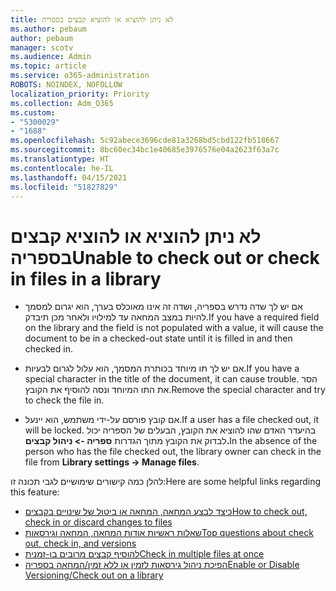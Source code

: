 ```yaml
---
title: לא ניתן להוציא או להוציא קבצים בספריה
ms.author: pebaum
author: pebaum
manager: scotv
ms.audience: Admin
ms.topic: article
ms.service: o365-administration
ROBOTS: NOINDEX, NOFOLLOW
localization_priority: Priority
ms.collection: Adm_O365
ms.custom:
- "5300029"
- "1688"
ms.openlocfilehash: 5c92abece3696cde81a3268bd5cbd122fb518667
ms.sourcegitcommit: 8bc60ec34bc1e40685e3976576e04a2623f63a7c
ms.translationtype: HT
ms.contentlocale: he-IL
ms.lasthandoff: 04/15/2021
ms.locfileid: "51827829"
---
```

# <a name="unable-to-check-out-or-check-in-files-in-a-library"></a><span data-ttu-id="0fc8b-102">לא ניתן להוציא או להוציא קבצים בספריה</span><span class="sxs-lookup"><span data-stu-id="0fc8b-102">Unable to check out or check in files in a library</span></span>

- <span data-ttu-id="0fc8b-103">אם יש לך שדה נדרש בספריה, ושדה זה אינו מאוכלס בערך, הוא יגרום למסמך להיות במצב המחאה עד למילויו ולאחר מכן תיבדק.</span><span class="sxs-lookup"><span data-stu-id="0fc8b-103">If you have a required field on the library and the field is not populated with a value, it will cause the document to be in a checked-out state until it is filled in and then checked in.</span></span>

- <span data-ttu-id="0fc8b-104">אם יש לך תו מיוחד בכותרת המסמך, הוא עלול לגרום לבעיות.</span><span class="sxs-lookup"><span data-stu-id="0fc8b-104">If you have a special character in the title of the document, it can cause trouble.</span></span> <span data-ttu-id="0fc8b-105">הסר את התו המיוחד ונסה להוסיף את הקובץ.</span><span class="sxs-lookup"><span data-stu-id="0fc8b-105">Remove the special character and try to check the file in.</span></span>

- <span data-ttu-id="0fc8b-106">אם קובץ פורסם על-ידי משתמש, הוא יינעל.</span><span class="sxs-lookup"><span data-stu-id="0fc8b-106">If a user has a file checked out, it will be locked.</span></span>  <span data-ttu-id="0fc8b-107">בהיעדר האדם שהו להוציא את הקובץ, הבעלים של הספריה יכול לבדוק את הקובץ מתוך הגדרות **ספריה -> ניהול קבצים.**</span><span class="sxs-lookup"><span data-stu-id="0fc8b-107">In the absence of the person who has the file checked out, the library owner can check in the file from **Library settings -> Manage files**.</span></span>

<span data-ttu-id="0fc8b-108">להלן כמה קישורים שימושיים לגבי תכונה זו:</span><span class="sxs-lookup"><span data-stu-id="0fc8b-108">Here are some helpful links regarding this feature:</span></span>

- [<span data-ttu-id="0fc8b-109">כיצד לבצע המחאה, המחאה או ביטול של שינויים בקבצים</span><span class="sxs-lookup"><span data-stu-id="0fc8b-109">How to check out, check in or discard changes to files</span></span>](https://support.office.com/article/check-out-check-in-or-discard-changes-to-files-in-a-library-7e2c12a9-a874-4393-9511-1378a700f6de)
- [<span data-ttu-id="0fc8b-110">שאלות ראשיות אודות המחאה, המחאה וגירסאות</span><span class="sxs-lookup"><span data-stu-id="0fc8b-110">Top questions about check out, check in, and versions</span></span>](https://support.office.com/article/Top-questions-about-check-out-check-in-and-versions-7E941339-E972-4C7A-A79A-80A1FCF84076)
- [<span data-ttu-id="0fc8b-111">להוסיף קבצים מרובים בו-זמנית</span><span class="sxs-lookup"><span data-stu-id="0fc8b-111">Check in multiple files at once</span></span>](https://support.office.com/article/check-out-check-in-or-discard-changes-to-files-in-a-library-7e2c12a9-a874-4393-9511-1378a700f6de)
- [<span data-ttu-id="0fc8b-112">הפיכת ניהול גירסאות לזמין או ללא זמין/המחאה בספריה</span><span class="sxs-lookup"><span data-stu-id="0fc8b-112">Enable or Disable Versioning/Check out on a library</span></span>](https://support.office.com/article/enable-and-configure-versioning-for-a-list-or-library-1555d642-23ee-446a-990a-bcab618c7a37)

